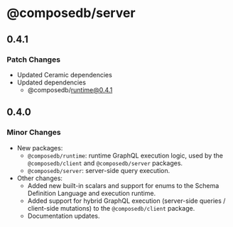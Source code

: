 # @composedb/server

## 0.4.1

### Patch Changes

- Updated Ceramic dependencies
- Updated dependencies
  - @composedb/runtime@0.4.1

## 0.4.0

### Minor Changes

- New packages:
  - `@composedb/runtime`: runtime GraphQL execution logic, used by the
    `@composedb/client` and `@composedb/server` packages.
  - `@composedb/server`: server-side query execution.
- Other changes:
  - Added new built-in scalars and support for enums to the Schema Definition
    Language and execution runtime.
  - Added support for hybrid GraphQL execution (server-side queries /
    client-side mutations) to the `@composedb/client` package.
  - Documentation updates.
